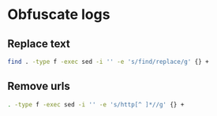 # Obfuscate logs

## Replace text
```bash
find . -type f -exec sed -i '' -e 's/find/replace/g' {} +
```

## Remove urls
```bash
. -type f -exec sed -i '' -e 's/http[^ ]*//g' {} +
```

